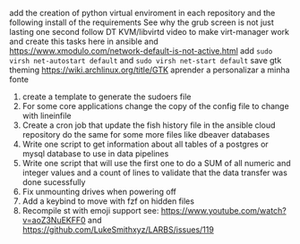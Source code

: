 add the creation of python virtual enviroment in each repository and the following install of the requirements
See why the grub screen is not just lasting one second
follow DT KVM/libvirtd video to make virt-manager work and create this tasks here in ansible and https://www.xmodulo.com/network-default-is-not-active.html
add `sudo virsh net-autostart default` and `sudo virsh net-start default`
save gtk theming https://wiki.archlinux.org/title/GTK
aprender a personalizar a minha fonte
1. create a template to generate the sudoers file
2. For some core applications change the copy of the config file to change with lineinfile
3. Create a cron job that update the fish history file in the ansible cloud repository do the same for some more files like dbeaver databases
4. Write one script to get information about all tables of a postgres or mysql database to use in data pipelines
5. Write one script that will use the first one to do a SUM of all numeric and integer values and a count of lines to validate that the data transfer was done sucessfully
6. Fix unmounting drives when powering off
7. Add a keybind to move with fzf on hidden files
8. Recompile st with emoji support see: https://www.youtube.com/watch?v=aoZ3NuEKFF0 and https://github.com/LukeSmithxyz/LARBS/issues/119

